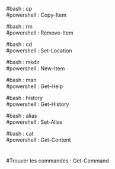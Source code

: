 #bash : _cp_  
#powershell : Copy-Item  

#bash : rm  
#powershell : Remove-Item  

#bash : cd  
#powershell : Set-Location  

#bash : mkdir  
#powershell : New-Item  

#bash : man  
#powershell : Get-Help  

#bash : history  
#powershell : Get-History  

#bash : alias  
#powershell : Set-Alias  

#bash : cat  
#powershell : Get-Content  
#
#Trouver les commandes : Get-Command
